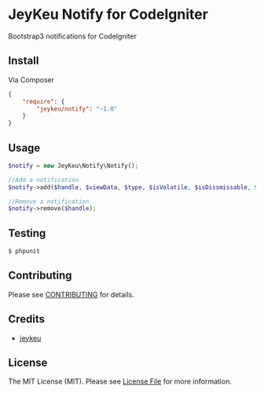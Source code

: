 # JeyKeu Notify for CodeIgniter

Bootstrap3 notifications for CodeIgniter


## Install

Via Composer

``` json
{
    "require": {
        "jeykeu/notify": "~1.0"
    }
}
```


## Usage

``` php
$notify = new JeyKeu\Notify\Notify();

//Add a notification
$notify->add($handle, $viewData, $type, $isVolatile, $isDissmissable, $excludePages);

//Remove a notification
$notify->remove($handle);

```


## Testing

``` bash
$ phpunit
```


## Contributing

Please see [CONTRIBUTING](https://github.com/jeykeu/notify/blob/master/CONTRIBUTING.md) for details.


## Credits

- [jeykeu](https://github.com/jeykeu)


## License

The MIT License (MIT). Please see [License File](https://github.com/jeykeu/notify/blob/master/LICENSE) for more information.
